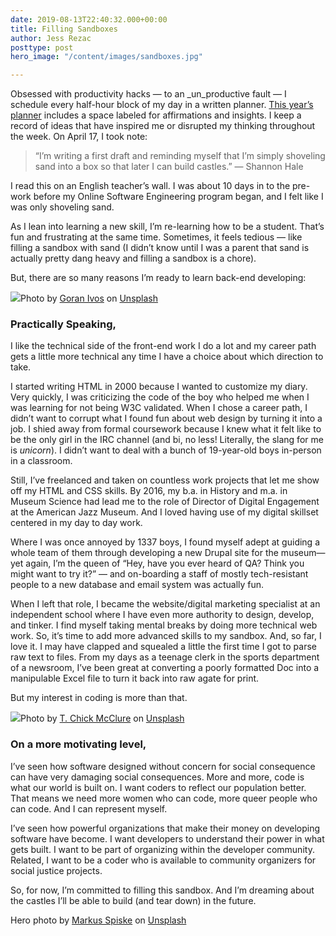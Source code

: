 ```yaml
---
date: 2019-08-13T22:40:32.000+00:00
title: Filling Sandboxes
author: Jess Rezac
posttype: post
hero_image: "/content/images/sandboxes.jpg"

---
```

Obsessed with productivity hacks — to an _un_productive fault — I schedule every half-hour block of my day in a written planner. [This year’s planner](https://www.livewhaleplanner.com/) includes a space labeled for affirmations and insights. I keep a record of ideas that have inspired me or disrupted my thinking throughout the week. On April 17, I took note:

> “I’m writing a first draft and reminding myself that I’m simply shoveling sand into a box so that later I can build castles.” — Shannon Hale

I read this on an English teacher’s wall. I was about 10 days in to the pre-work before my Online Software Engineering program began, and I felt like I was only shoveling sand.

As I lean into learning a new skill, I’m re-learning how to be a student. That’s fun and frustrating at the same time. Sometimes, it feels tedious — like filling a sandbox with sand (I didn’t know until I was a parent that sand is actually pretty dang heavy and filling a sandbox is a chore).

But, there are so many reasons I’m ready to learn back-end developing:

![](https://cdn-images-1.medium.com/max/1440/0*6B70XMItrXPfeoqj)Photo by [Goran Ivos](https://unsplash.com/@goran_ivos?utm_source=medium&utm_medium=referral) on [Unsplash](https://unsplash.com?utm_source=medium&utm_medium=referral)

### Practically Speaking,

I like the technical side of the front-end work I do a lot and my career path gets a little more technical any time I have a choice about which direction to take.

I started writing HTML in 2000 because I wanted to customize my diary. Very quickly, I was criticizing the code of the boy who helped me when I was learning for not being W3C validated. When I chose a career path, I didn’t want to corrupt what I found fun about web design by turning it into a job. I shied away from formal coursework because I knew what it felt like to be the only girl in the IRC channel (and bi, no less! Literally, the slang for me is _unicorn_). I didn’t want to deal with a bunch of 19-year-old boys in-person in a classroom.

Still, I’ve freelanced and taken on countless work projects that let me show off my HTML and CSS skills. By 2016, my b.a. in History and m.a. in Museum Science had lead me to the role of Director of Digital Engagement at the American Jazz Museum. And I loved having use of my digital skillset centered in my day to day work.

Where I was once annoyed by 1337 boys, I found myself adept at guiding a whole team of them through developing a new Drupal site for the museum— yet again, I’m the queen of “Hey, have you ever heard of QA? Think you might want to try it?” — and on-boarding a staff of mostly tech-resistant people to a new database and email system was actually fun.

When I left that role, I became the website/digital marketing specialist at an independent school where I have even more authority to design, develop, and tinker. I find myself taking mental breaks by doing more technical web work. So, it’s time to add more advanced skills to my sandbox. And, so far, I love it. I may have clapped and squealed a little the first time I got to parse raw text to files. From my days as a teenage clerk in the sports department of a newsroom, I’ve been great at converting a poorly formatted Doc into a manipulable Excel file to turn it back into raw agate for print.

But my interest in coding is more than that.

![](https://cdn-images-1.medium.com/max/1440/0*4Z1XEm4Ne4h4KZOJ)Photo by [T. Chick McClure](https://unsplash.com/@tchickmcclure?utm_source=medium&utm_medium=referral) on [Unsplash](https://unsplash.com?utm_source=medium&utm_medium=referral)

### On a more motivating level,

I’ve seen how software designed without concern for social consequence can have very damaging social consequences. More and more, code is what our world is built on. I want coders to reflect our population better. That means we need more women who can code, more queer people who can code. And I can represent myself.

I’ve seen how powerful organizations that make their money on developing software have become. I want developers to understand their power in what gets built. I want to be part of organizing within the developer community. Related, I want to be a coder who is available to community organizers for social justice projects.

So, for now, I’m committed to filling this sandbox. And I’m dreaming about the castles I’ll be able to build (and tear down) in the future.

Hero photo by [Markus Spiske](https://unsplash.com/@markusspiske?utm_source=medium&utm_medium=referral) on [Unsplash](https://unsplash.com?utm_source=medium&utm_medium=referral)